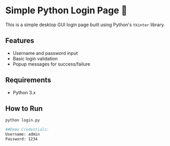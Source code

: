 # Simple Python Login Page 🔐

This is a simple desktop GUI login page built using Python's `tkinter` library.

## Features
- Username and password input
- Basic login validation
- Popup messages for success/failure

## Requirements
- Python 3.x

## How to Run

```bash
python login.py

##Demo Credentials:
Username: admin
Password: 1234
